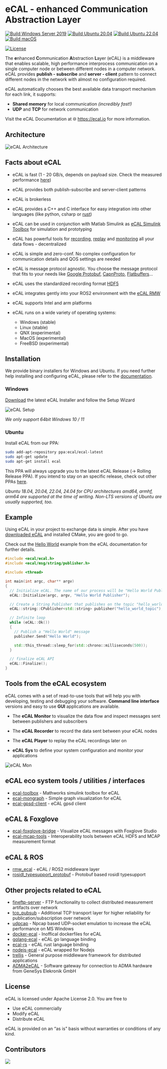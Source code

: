 # eCAL - enhanced Communication Abstraction Layer


[![Build Windows Server 2019](https://github.com/eclipse-ecal/ecal/workflows/Build%20Windows%20Server%202019/badge.svg)](https://github.com/eclipse-ecal/ecal/actions?workflow=Build+Windows+Server+2019) [![Build Ubuntu 20.04](https://github.com/eclipse-ecal/ecal/workflows/Build%20Ubuntu%2020.04/badge.svg)](https://github.com/eclipse-ecal/ecal/actions?workflow=Build+Ubuntu+20.04) [![Build Ubuntu 22.04](https://github.com/eclipse-ecal/ecal/actions/workflows/build-ubuntu-22.yml/badge.svg)](https://github.com/eclipse-ecal/ecal/actions/workflows/build-ubuntu-22.yml) [![Build macOS](https://github.com/eclipse-ecal/ecal/actions/workflows/build-macos.yml/badge.svg)](https://github.com/eclipse-ecal/ecal/actions/workflows/build-macos.yml)

[![License](https://img.shields.io/github/license/continental/ecal.svg?style=flat)](LICENSE.txt)

The **e**nhanced **C**ommunication **A**bstraction **L**ayer (eCAL) is a middleware that enables scalable, high performance interprocess communication on a single computer node or between different nodes in a computer network.
eCAL provides **publish - subscribe** and **server - client** pattern to connect different nodes in the network with almost no configuration required.

eCAL automatically chooses the best available data transport mechanism for each link, it supports:
- **Shared memory** for local communication _(incredibly fast!)_
- **UDP** and **TCP** for network communication

Visit the eCAL Documentation at 🌐 https://ecal.io for more information.

## Architecture

![eCAL Architecture](doc/rst/getting_started/img/ecal_architecture.png)

## Facts about eCAL

* eCAL is fast (1 - 20 GB/s, depends on payload size. Check the measured performance [here](https://eclipse-ecal.github.io/ecal/advanced/performance.html))
* eCAL provides both publish-subscribe and server-client patterns
* eCAL is brokerless
* eCAL provides a C++ and C interface for easy integration into other languages (like python, csharp or [rust](https://github.com/kopernikusai/ecal-rs))
* eCAL can be used in conjunction with Matlab Simulink as [eCAL Simulink Toolbox](https://de.mathworks.com/matlabcentral/fileexchange/92825-ecal-toolbox) for simulation and prototyping
* eCAL has powerful tools for [recording](https://eclipse-ecal.github.io/ecal/getting_started/recorder.html), [replay](https://eclipse-ecal.github.io/ecal/getting_started/player.html) and [monitoring](https://eclipse-ecal.github.io/ecal/getting_started/monitor.html) all your data flows - decentralized
* eCAL is simple and zero-conf. No complex configuration for communication details and QOS settings are needed
* eCAL is message protocol agnostic. You choose the message protocol that fits to your needs like [Google Protobuf](https://developers.google.com/protocol-buffers), [CapnProto](https://capnproto.org/), [Flatbuffers](https://google.github.io/flatbuffers/)...
* eCAL uses the standardized recording format [HDF5](https://www.hdfgroup.org/solutions/hdf5/)
* eCAL integrates gently into your ROS2 environment with the [eCAL RMW](https://github.com/eclipse-ecal/rmw_ecal)
* eCAL supports Intel and arm platforms

* eCAL runs on a wide variety of operating systems:
  * Windows (stable)
  * Linux (stable)
  * QNX (experimental)
  * MacOS (experimental)
  * FreeBSD (experimental)

## Installation

We provide binary installers for Windows and Ubuntu. If you need further help installing and configuring eCAL, please refer to the [documentation](https://eclipse-ecal.github.io/ecal/getting_started/setup.html).

### Windows

[Download](https://eclipse-ecal.github.io/ecal/_download_archive/download_archive.html) the latest eCAL Installer and follow the Setup Wizard

![eCAL Setup](doc/rst/getting_started/img/setup.png)
    
*We only support 64bit Windows 10 / 11*

### Ubuntu

Install eCAL from our PPA:

```bash
sudo add-apt-repository ppa:ecal/ecal-latest
sudo apt-get update
sudo apt-get install ecal
```
This PPA will always upgrade you to the latest eCAL Release (-> Rolling Release PPA). If you intend to stay on an specific release, check out other PPAs [here](https://eclipse-ecal.github.io/ecal/getting_started/setup.html#fa-ubuntu-automatically-install-ecal-from-a-ppa).

*Ubuntu 18.04, 20.04, 22.04, 24.04 for CPU architectures amd64, armhf, arm64 are supported at the time of writing. Non-LTS versions of Ubuntu are usually supported, too.*

## Example

Using eCAL in your project to exchange data is simple. After you have [downloaded eCAL](http://ecal.io) and installed CMake, you are good to go.

Check out the [Hello World](https://eclipse-ecal.github.io/ecal/getting_started/hello_world.html) example from the eCAL documentation for further details.

``` cpp
#include <ecal/ecal.h>
#include <ecal/msg/string/publisher.h>

#include <thread>

int main(int argc, char** argv)
{
  // Initialize eCAL. The name of our process will be "Hello World Publisher"
  eCAL::Initialize(argc, argv, "Hello World Publisher");

  // Create a String Publisher that publishes on the topic "hello_world_topic"
  eCAL::string::CPublisher<std::string> publisher("hello_world_topic");

  // Infinite loop
  while (eCAL::Ok())
  {
    // Publish a "Hello World" message
    publisher.Send("Hello World");

    std::this_thread::sleep_for(std::chrono::milliseconds(500));
  }

  // finalize eCAL API
  eCAL::Finalize();
}
```

## Tools from the eCAL ecosystem

eCAL comes with a set of read-to-use tools that will help you with developing, testing and debugging your software. **Command line interface** versions and easy to use **GUI** applications are available.

- The **eCAL Monitor** to visualize the data flow and inspect messages sent between publishers and subscribers 

- The **eCAL Recorder** to record the data sent between your eCAL nodes

- The **eCAL Player** to replay the eCAL recordings later on

- **eCAL Sys** to define your system configuration and monitor your applications

![eCAL Mon](gfx/app/monitor_imagevisu.png)

## eCAL eco system tools / utilities / interfaces
* [ecal-toolbox](https://github.com/mathworks/ecal-toolbox) - Mathworks simulink toolbox for eCAL
* [ecal-mongraph](https://github.com/ecal-io/ecal-mongraph) - Simple graph visualization for eCAL
* [ecal-gpsd-client](https://github.com/eclipse-ecal/ecal-gpsd-client) - eCAL gpsd client

## eCAL & Foxglove
* [ecal-foxglove-bridge](https://github.com/eclipse-ecal/ecal-foxglove-bridge) - Visualize eCAL messages with Foxglove Studio
* [ecal-mcap-tools](https://github.com/eclipse-ecal/ecal-mcap-tools) - Interoperability tools between eCAL HDF5 and MCAP measurement format

## eCAL & ROS
* [rmw_ecal](https://github.com/eclipse-ecal/rmw_ecal) - eCAL / ROS2 middleware layer
* [rosidl_typesupport_protobuf](https://github.com/eclipse-ecal/rosidl_typesupport_protobuf) - Protobuf based rosidl typesupport

## Other projects related to eCAL
* [fineftp-server](https://github.com/eclipse-ecal/fineftp-server) - FTP functionality to collect distributed measurement artifacts over network
* [tcp_pubsub](https://github.com/eclipse-ecal/tcp_pubsub) - Additional TCP transport layer for higher reliability for publication/subscription over network
* [udpcap](https://github.com/eclipse-ecal/udpcap) - Npcap based UDP-socket emulation to increase the eCAL performance on MS Windows
* [docker-ecal](https://github.com/Blutkoete/docker-ecal) - Inoffical dockerfiles for eCAL
* [golang-ecal](https://github.com/Blutkoete/golang-ecal) - eCAL go language binding
* [ecal-rs](https://github.com/kopernikusai/ecal-rs) - eCAL rust language binding
* [nodejs-ecal](https://www.npmjs.com/package/nodejs-ecal) - eCAL wrapped for Nodejs
* [trellis](https://github.com/agtonomy/trellis) - General purpose middleware framework for distributed applications
* [ADMA2eCAL](https://github.com/GeneSysElektronik/ADMA2eCAL) - Software gateway for connection to ADMA hardware from GeneSys Elekronik GmbH 

## License

eCAL is licensed under Apache License 2.0. You are free to

- Use eCAL commercially
- Modify eCAL
- Distribute eCAL

eCAL is provided on an “as is” basis without warranties or conditions of any kind.


## Contributors

<a href="https://github.com/eclipse-ecal/ecal/graphs/contributors">
  <img src="https://contrib.rocks/image?repo=eclipse-ecal/ecal" />
</a>

<!---
copyleft21/copyleft21 is a ✨ special ✨ repository because its `README.md` (this file) appears on your GitHub profile.
You can click the Preview link to take a look at your changes.
--->
